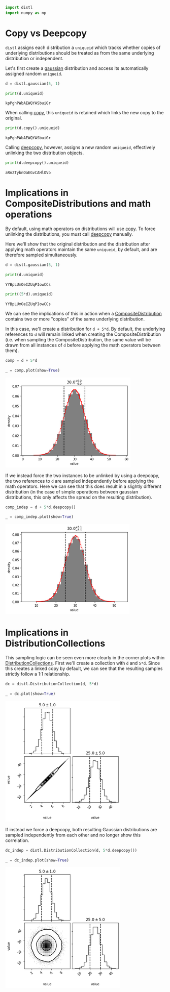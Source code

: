 ```python
import distl
import numpy as np
```

# Copy vs Deepcopy

`distl` assigns each distribution a `uniqueid` which tracks whether copies of underlying distributions should be treated as from the same underlying distribution or independent.

Let's first create a [gaussian](../api/Gaussian.md) distribution and access its automatically assigned random `uniqueid`.



```python
d = distl.gaussian(5, 1)
```


```python
print(d.uniqueid)
```

    kpPghPWbAEWQYASbuiGr


When calling [copy](../api/BaseDistribution.copy.md), this `uniqueid` is retained which links the new copy to the original.


```python
print(d.copy().uniqueid)
```

    kpPghPWbAEWQYASbuiGr


Calling [deepcopy](../api/BaseDistribution.deepcopy.md), however, assigns a new random `uniqueid`, effectively unlinking the two distribution objects.


```python
print(d.deepcopy().uniqueid)
```

    aRnZTybnOaEGvCAHlOVo


# Implications in CompositeDistributions and math operations

By default, using math operators on distributions will use [copy](../api/BaseDistribution.copy.md).  To force unlinking the distributions, you must call [deepcopy](../api/BaseDistribution.deepcopy.md) manually.

Here we'll show that the original distribution and the distribution after applying math operators maintain the same `uniqueid`, by default, and are therefore sampled simultaneously.


```python
d = distl.gaussian(5, 1)
```


```python
print(d.uniqueid)
```

    YYBpLUmOeIZUqPIowCCs



```python
print((5*d).uniqueid)
```

    YYBpLUmOeIZUqPIowCCs


We can see the implications of this in action when a [CompositeDistribution](../api/CompositeDistribution.md) contains two or more "copies" of the same underlying distribution.

In this case, we'll create a distribution for `d + 5*d`.  By default, the underlying references to `d` will remain linked when creating the CompositeDistribution (i.e. when sampling the CompositeDistribution, the same value will be drawn from all instances of `d` before applying the math operators between them).


```python
comp = d + 5*d
```


```python
_ = comp.plot(show=True)
```


![png](copy_deepcopy_files/copy_deepcopy_14_0.png)


If we instead force the two instances to be unlinked by using a deepcopy, the two references to `d` are sampled independently before applying the math operators.  Here we can see that this does result in a slightly different distribution (in the case of simple operations between gaussian distributions, this only affects the spread on the resulting distribution).


```python
comp_indep = d + 5*d.deepcopy()
```


```python
_ = comp_indep.plot(show=True)
```


![png](copy_deepcopy_files/copy_deepcopy_17_0.png)


# Implications in DistributionCollections

This sampling logic can be seen even more clearly in the corner plots within [DistributionCollections](../api/DistributionCollection.md).  First we'll create a collection with `d` and `5*d`.  Since this creates a linked copy by default, we can see that the resulting samples strictly follow a 1:1 relationship.


```python
dc = distl.DistributionCollection(d, 5*d)
```


```python
_ = dc.plot(show=True)
```


![png](copy_deepcopy_files/copy_deepcopy_21_0.png)


If instead we force a deepcopy, both resulting Gaussian distributions are sampled independently from each other and no longer show this correlation.


```python
dc_indep = distl.DistributionCollection(d, 5*d.deepcopy())
```


```python
_ = dc_indep.plot(show=True)
```


![png](copy_deepcopy_files/copy_deepcopy_24_0.png)

